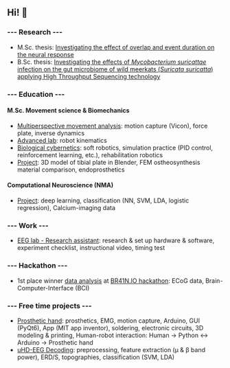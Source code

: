 ## Hi! 👋

### --- Research ---
- M.Sc. thesis: [Investigating the effect of overlap and event duration on the neural response](https://github.com/s-ccs/MSc_EventDuration)
- B.Sc. thesis: [Investigating the effects of *Mycobacterium suricattae* infection on the gut microbiome of wild meerkats (*Suricata suricatta*) applying High Throughput Sequencing technology](https://github.com/geigermartin/BSc_Susu)

### --- Education ---
#### M.Sc. Movement science & Biomechanics
- [Multiperspective movement analysis](https://github.com/geigermartin/motionCapture_inverseDynamics): motion capture (Vicon), force plate, inverse dynamics
- [Advanced lab](https://github.com/geigermartin/robot_kinematics): robot kinematics
- [Biological cybernetics](https://github.com/geigermartin/bio_cybernetics): soft robotics, simulation practice (PID control, reinforcement learning, etc.), rehabilitation robotics
- [Project](https://github.com/geigermartin/FEM_3D_ostheosynthesis): 3D model of tibial plate in Blender, FEM ostheosynthesis material comparison, endoprosthetics

#### Computational Neuroscience (NMA)
- [Project](https://github.com/geigermartin/neuralNetwork_classification_NMA): deep learning, classification (NN, SVM, LDA, logistic regression), Calcium-imaging data

### --- Work ---
- [EEG lab - Research assistant](https://github.com/geigermartin/EEG_lab_RA): research & set up hardware & software, experiment checklist, instructional video, timing test

### --- Hackathon ---
- 1st place winner [data analysis]( https://github.com/sara-knezevic/ECoG-hackathon) at [BR41N.IO hackathon]( https://www.br41n.io/Spring-School-2023): ECoG data, Brain-Computer-Interface (BCI)

### --- Free time projects ---
- [Prosthetic hand](https://github.com/geigermartin/prostheticHand): prosthetics, EMG, motion capture, Arduino, GUI (PyQt6), App (MIT app inventor), soldering, electronic circuits, 3D modeling & printing, Human-robot interaction: Human &rarr; Python &harr; Arduino &rarr; Prosthetic hand
- [uHD-EEG Decoding](https://github.com/geigermartin/uHD_EEG_decoding): preprocessing, feature extraction (µ & β band power), ERD/S, topographies, classification (SVM, LDA)
